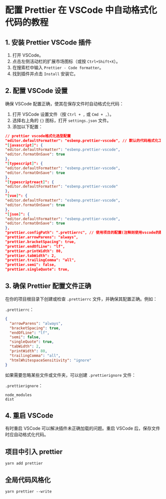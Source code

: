 # 配置 Prettier 在 VSCode 中自动格式化代码的教程

## 1. 安装 Prettier VSCode 插件

1. 打开 VSCode。
2. 点击左侧活动栏的扩展市场图标（或按 `Ctrl+Shift+X`）。
3. 在搜索栏中输入 `Prettier - Code formatter`。
4. 找到插件并点击 `Install` 安装它。

## 2. 配置 VSCode 设置

确保 VSCode 配置正确，使其在保存文件时自动格式化代码：

1. 打开 VSCode 设置文件（按 `Ctrl + ,` 或 `Cmd + ,`）。
2. 选择右上角的 `{}` 图标，打开 `settings.json` 文件。
3. 添加以下配置：

```json
// prettier vscode格式化选型配置
"editor.defaultFormatter": "esbenp.prettier-vscode", // 默认的代码格式化工具
"[javascript]": {
"editor.defaultFormatter": "esbenp.prettier-vscode",
"editor.formatOnSave": true
},
"[typescript]": {
"editor.defaultFormatter": "esbenp.prettier-vscode",
"editor.formatOnSave": true
},
"[typescriptreact]": {
"editor.defaultFormatter": "esbenp.prettier-vscode"
},
"[vue]": {
"editor.defaultFormatter": "esbenp.prettier-vscode",
"editor.formatOnSave": true
},
"[json]": {
"editor.defaultFormatter": "esbenp.prettier-vscode",
"editor.formatOnSave": true
},
"prettier.configPath": ".prettierrc", // 使用项目的配置(注释则使用vscode的配置)
"prettier.arrowParens": "always",
"prettier.bracketSpacing": true,
"prettier.endOfLine": "lf",
"prettier.printWidth": 80,
"prettier.tabWidth": 2,
"prettier.trailingComma": "all",
"prettier.semi": false,
"prettier.singleQuote": true,
```

## 3. 确保 Prettier 配置文件正确

在你的项目根目录下创建或检查 `.prettierrc` 文件，并确保其配置正确。例如：

`.prettierrc`：

```json
{
  "arrowParens": "always",
  "bracketSpacing": true,
  "endOfLine": "lf",
  "semi": false,
  "singleQuote": true,
  "tabWidth": 2,
  "printWidth": 80,
  "trailingComma": "all",
  "htmlWhitespaceSensitivity": "ignore"
}
```

如果需要忽略某些文件或文件夹，可以创建 `.prettierignore` 文件：

`.prettierignore`：

```
node_modules
dist
```

## 4. 重启 VSCode

有时重启 VSCode 可以解决插件未正确加载的问题。重启 VSCode 后，保存文件时应自动格式化代码。

## 项目中引入 prettier

```
yarn add prettier
```

## 全局代码风格化

```
yarn prettier --write
```
